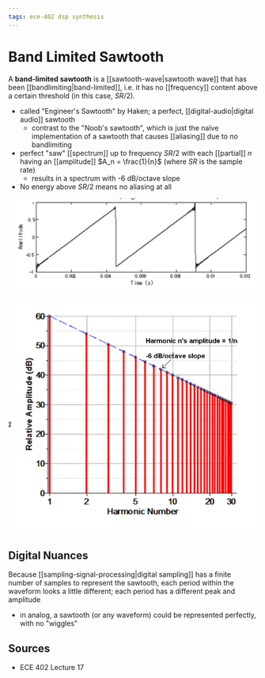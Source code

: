 ```yaml
---
tags: ece-402 dsp synthesis
---
```


# Band Limited Sawtooth

A **band-limited sawtooth** is a [[sawtooth-wave|sawtooth wave]] that has been [[bandlimiting|band-limited]], i.e. it has no [[frequency]] content above a certain threshold (in this case, $SR/2$).

- called "Engineer's Sawtooth" by Haken; a perfect, [[digital-audio|digital audio]] sawtooth
  - contrast to the "Noob's sawtooth", which is just the naïve implementation of a sawtooth that causes [[aliasing]] due to no bandlimiting
- perfect "saw" [[spectrum]] up to frequency $SR/2$ with each [[partial]] $n$ having an [[amplitude]] $A_n = \frac{1}{n}$ (where $SR$ is the sample rate)
  - results in a spectrum with -6 dB/octave slope
- No energy above $SR/2$ means no aliasing at all

![Band-limited sawtooth waveform](../attachments/band-limited-sawtooth.png)

![Band-limited sawtooth spectrum](../attachments/band-limited-sawtooth-spectrum.png)

## Digital Nuances

Because [[sampling-signal-processing|digital sampling]] has a finite number of samples to represent the sawtooth, each period within the waveform looks a little different; each period has a different peak and amplitude

- in analog, a sawtooth (or any waveform) could be represented perfectly, with no "wiggles"

## Sources

- ECE 402 Lecture 17
